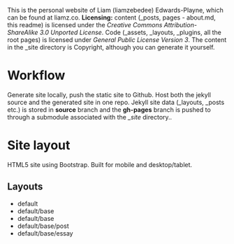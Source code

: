 This is the personal website of Liam (liamzebedee) Edwards-Playne, which can be found at liamz.co. **Licensing:** content (\_posts, pages - about.md, this readme) is licensed under the _Creative Commons Attribution-ShareAlike 3.0 Unported License_. Code (\_assets, \_layouts, \_plugins, all the root pages) is licensed under _General Public License Version 3_. The content in the \_site directory is Copyright, although you can generate it yourself.

# Workflow
Generate site locally, push the static site to Github. Host both the jekyll source and the generated site in one repo. Jekyll site data (_layouts, _posts etc.) is stored in **source** branch and the **gh-pages** branch is pushed to through a submodule associated with the *\_site* directory.. 

# Site layout
HTML5 site using Bootstrap. Built for mobile and desktop/tablet.

## Layouts
* default
* default/base
* default/base
* default/base/post
* default/base/essay
